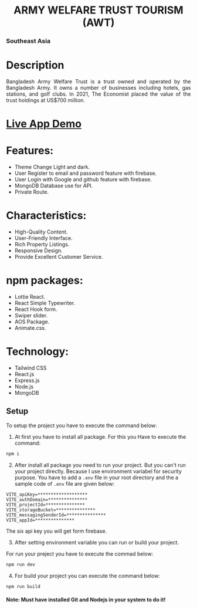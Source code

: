 <h1 align="center">ARMY WELFARE TRUST TOURISM (AWT)</h1>

<h3 align="justify">
    Southeast Asia
</h3>


# Description
<p align="justify">
    Bangladesh Army Welfare Trust is a trust owned and operated by the Bangladesh Army. It owns a number of businesses including hotels, gas stations, and golf clubs. In 2021, The Economist placed the value of the trust holdings at US$700 million.
</p>

# <a href="https://awt-tourism.web.app/" target="_blank"> Live App Demo</a> 
 
# Features:
- Theme Change Light and dark.
- User Register to email and password feature with firebase.
- User Login with Google and github feature with firebase.
- MongoDB Database use for API.
- Private Route.

# Characteristics: 
- High-Quality Content.
- User-Friendly Interface.
- Rich Property Listings.
- Responsive Design.
- Provide Excellent Customer Service.

# npm packages:
- Lottie React.
- React Simple Typewriter.
- React Hook form.
- Swiper slider.
- AOS Package.
- Animate.css.

# Technology:

- Tailwind CSS
- React.js
- Express.js
- Node.js
- MongoDB

## Setup

To setup the project you have to execute the command below:

1. At first you have to install all package. For this you Have to execute the command:

```sh
npm i
```

2. After install all package you need to run your project. But you can't run your project directly. Because I use environment variabel for security purpose. You have to add a `.env` file in your root directory and the a sample code of `.env` file are given below:

```.env
VITE_apiKey=*******************
VITE_authDomain=***************
VITE_projectId=***************
VITE_storageBucket=***************
VITE_messagingSenderId=***************
VITE_appId=***************
```

The six api key you will get form firebase.

3. After setting environment variable you can run or build your project.

For run your preject you have to execute the commad below:

```sh
npm run dev
```

4. For build your project you can execute the command below:

```sh
npm run build
```

#### Note: Must have installed Git and Nodejs in your system to do it!
